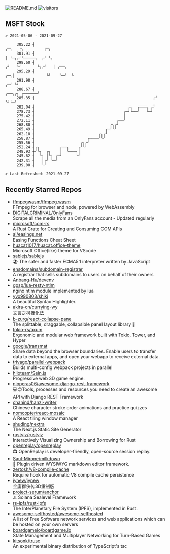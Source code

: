 ![README.md](https://github.com/Gerhut/Gerhut/workflows/README.md/badge.svg)
![visitors](https://visitors.vercel.app/Gerhut/Gerhut?token=8cf69d1f6813d272ef062726b6070c9be4ff72038cfe5a7ded7384a8da65d866)

## MSFT Stock

```
> 2021-05-06 - 2021-09-27

     305.22 ┤                                                                         ╭─╮   ╭╮         ╭─╮       
     301.91 ┤                                                                         │ ╰─╮╭╯╰─────╮  ╭╯ ╰╮      
     298.60 ┤                                                                        ╭╯   ╰╯       ╰╮╭╯   │ ╭──╮ 
     295.29 ┤                                                                     ╭─╮│              ╰╯    ╰─╯  ╰ 
     291.98 ┤                                                                   ╭─╯ ╰╯                           
     288.67 ┤                                                     ╭──╮╭╮ ╭──────╯                                
     285.35 ┤                                                    ╭╯  ╰╯╰─╯                                       
     282.04 ┤                                         ╭╮  ╭───╮ ╭╯                                               
     278.73 ┤                                       ╭─╯╰──╯   ╰─╯                                                
     275.42 ┤                                       │                                                            
     272.11 ┤                                    ╭──╯                                                            
     268.80 ┤                                 ╭╮╭╯                                                               
     265.49 ┤                               ╭─╯╰╯                                                                
     262.18 ┤                            ╭╮╭╯                                                                    
     258.87 ┤                       ╭────╯╰╯                                                                     
     255.56 ┤                    ╭╮╭╯                                                                            
     252.24 ┤╭╮         ╭──╮    ╭╯╰╯                                                                             
     248.93 ┼╯╰╮  ╭╮    │  ╰───╮│                                                                                
     245.62 ┤  ╰╮ │╰╮ ╭─╯      ╰╯                                                                                
     242.31 ┤   │╭╯ ╰─╯                                                                                          
     239.00 ┤   ╰╯                                                                                               

> Last Refreshed: 2021-09-27
```

## Recently Starred Repos

- [ffmpegwasm/ffmpeg.wasm](https://github.com/ffmpegwasm/ffmpeg.wasm)  
  FFmpeg for browser and node, powered by WebAssembly
- [DIGITALCRIMINAL/OnlyFans](https://github.com/DIGITALCRIMINAL/OnlyFans)  
  Scrape all the media from an OnlyFans account - Updated regularly
- [microsoft/com-rs](https://github.com/microsoft/com-rs)  
  A Rust Crate for Creating and Consuming COM APIs
- [ai/easings.net](https://github.com/ai/easings.net)  
  Easing Functions Cheat Sheet
- [huacat1017/huacat.office-theme](https://github.com/huacat1017/huacat.office-theme)  
  Microsoft Office(like) theme for VScode
- [sablejs/sablejs](https://github.com/sablejs/sablejs)  
  🏖️ The safer and faster ECMA5.1 interpreter written by JavaScript
- [ensdomains/subdomain-registrar](https://github.com/ensdomains/subdomain-registrar)  
  A registrar that sells subdomains to users on behalf of their owners
- [Anbang-Hu/devenv](https://github.com/Anbang-Hu/devenv)  
- [gosp/lua-resty-ntlm](https://github.com/gosp/lua-resty-ntlm)  
  nginx ntlm module implemented by lua
- [yyx990803/shiki](https://github.com/yyx990803/shiki)  
  A beautiful Syntax Highlighter.
- [akira-cn/currying-wy](https://github.com/akira-cn/currying-wy)  
  文言之柯裡化法
- [b-zurg/react-collapse-pane](https://github.com/b-zurg/react-collapse-pane)  
  The splittable, draggable, collapsible panel layout library 🎉
- [tokio-rs/axum](https://github.com/tokio-rs/axum)  
  Ergonomic and modular web framework built with Tokio, Tower, and Hyper
- [google/transmat](https://github.com/google/transmat)  
  Share data beyond the browser boundaries. Enable users to transfer data to external apps, and open your webapp to receive external data.
- [trivago/parallel-webpack](https://github.com/trivago/parallel-webpack)  
  Builds multi-config webpack projects in parallel
- [hiloteam/Sein.js](https://github.com/hiloteam/Sein.js)  
  Progressive web 3D game engine.
- [nioperas06/awesome-django-rest-framework](https://github.com/nioperas06/awesome-django-rest-framework)  
   💻😍Tools, processes and resources you need to create an awesome API with Django REST Framework
- [chanind/hanzi-writer](https://github.com/chanind/hanzi-writer)  
  Chinese character stroke order animations and practice quizzes
- [nomcopter/react-mosaic](https://github.com/nomcopter/react-mosaic)  
  A React tiling window manager
- [shuding/nextra](https://github.com/shuding/nextra)  
  The Next.js Static Site Generator
- [rustviz/rustviz](https://github.com/rustviz/rustviz)  
  Interactively Visualizing Ownership and Borrowing for Rust
- [openreplay/openreplay](https://github.com/openreplay/openreplay)  
  :tv: OpenReplay is developer-friendly, open-source session replay.
- [Saul-Mirone/milkdown](https://github.com/Saul-Mirone/milkdown)  
  🍼 Plugin driven WYSIWYG  markdown editor framework.
- [zertosh/v8-compile-cache](https://github.com/zertosh/v8-compile-cache)  
  Require hook for automatic V8 compile cache persistence
- [jynew/jynew](https://github.com/jynew/jynew)  
  金庸群侠传3D重制版
- [project-serum/anchor](https://github.com/project-serum/anchor)  
  ⚓ Solana Sealevel Framework
- [rs-ipfs/rust-ipfs](https://github.com/rs-ipfs/rust-ipfs)  
  The InterPlanetary File System (IPFS), implemented in Rust.
- [awesome-selfhosted/awesome-selfhosted](https://github.com/awesome-selfhosted/awesome-selfhosted)  
  A list of Free Software network services and web applications which can be hosted on your own servers
- [boardgameio/boardgame.io](https://github.com/boardgameio/boardgame.io)  
  State Management and Multiplayer Networking for Turn-Based Games
- [kitsonk/trusc](https://github.com/kitsonk/trusc)  
  An experimental binary distribution of TypeScript's tsc
